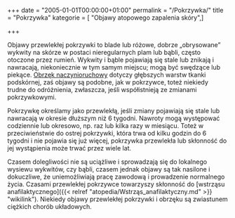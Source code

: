 +++
date = "2005-01-01T00:00:00+01:00"
permalink = "/Pokrzywka/"
title = "Pokrzywka"
kategorie = [ "Objawy atopowego zapalenia skóry",]

+++

Objawy przewlekłej pokrzywki to blade lub różowe, dobrze „obrysowane” wykwity na skórze w postaci nieregularnych plam lub bąbli, często otoczone przez rumień. Wykwity i bąble pojawiają się stale lub znikają i nawracają, niekoniecznie w tym samym miejscu; mogą być swędzące lub piekące. [Obrzęk naczynioruchowy](/atopedia/Obrzęk_naczynioruchowy "wikilink") dotyczy głębszych warstw tkanki podskórnej, zaś objawy są podobne, jak w pokrzywce, toteż niekiedy trudne do odróżnienia, zwłaszcza, jeśli współistnieją ze zmianami pokrzywkowymi.

Pokrzywkę określamy jako przewlekłą, jeśli zmiany pojawiają się stale lub nawracają w okresie dłuższym niż 6 tygodni. Nawroty mogą występować codziennie lub okresowo, np. raz lub kilka razy w miesiącu. Toteż w przeciwieństwie do ostrej pokrzywki, która trwa od kilku godzin do 6 tygodni i nie pojawia się już więcej, pokrzywka przewlekła lub skłonność do jej wystąpienia może trwać przez wiele lat.

Czasem dolegliwości nie są uciążliwe i sprowadzają się do lokalnego wysiewu wykwitów, czy bąbli, czasem jednak objawy są tak nasilone i dokuczliwe, że uniemożliwiają pracę zawodową i prowadzenie normalnego życia. Czasami przewlekłej pokrzywce towarzyszy skłonność do [wstrząsu anafilaktycznego]({{< relref "atopedia/Wstrząs_anafilaktyczny.md" >}} "wikilink"). Niekiedy objawy przewlekłej pokrzywki i obrzęku są zwiastunem ciężkich chorób układowych.
